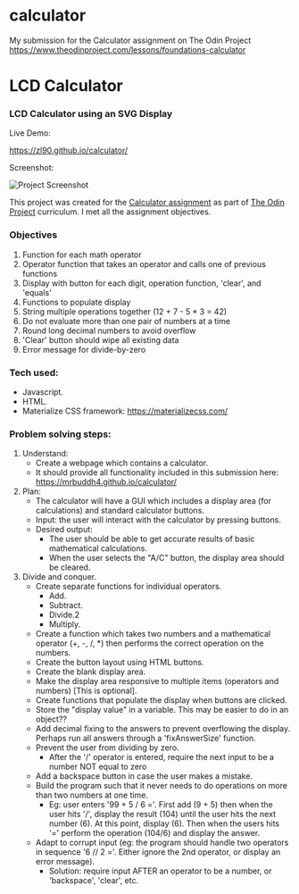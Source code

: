 # calculator
My submission for the Calculator assignment on The Odin Project https://www.theodinproject.com/lessons/foundations-calculator

# LCD Calculator
### LCD Calculator using an SVG Display

Live Demo: 

https://zl90.github.io/calculator/

Screenshot:

![Project Screenshot](https://zl90.github.io/calculator/project-screenshot.png)

This project was created for the [Calculator assignment](https://www.theodinproject.com/paths/foundations/courses/foundations/lessons/calculator) as part of [The Odin Project](https://www.theodinproject.com) curriculum. I met all the assignment objectives.

### Objectives

1. Function for each math operator
2. Operator function that takes an operator and calls one of previous functions
3. Display with button for each digit, operation function, 'clear', and 'equals'
4. Functions to populate display
5. String multiple operations together (12 + 7 - 5 * 3 = 42)
6. Do not evaluate more than one pair of numbers at a time
7. Round long decimal numbers to avoid overflow
8. 'Clear' button should wipe all existing data
9. Error message for divide-by-zero

### Tech used:

- Javascript.
- HTML.
- Materialize CSS framework: https://materializecss.com/

### Problem solving steps:
1) Understand:
    - Create a webpage which contains a calculator.
    - It should provide all functionality included in this submission here: https://mrbuddh4.github.io/calculator/
2) Plan:
    - The calculator will have a GUI which includes a display area (for calculations) and standard calculator buttons.
    - Input: the user will interact with the calculator by pressing buttons.
    - Desired output:
        - The user should be able to get accurate results of basic mathematical calculations.
        - When the user selects the "A/C" button, the display area should be cleared.
3) Divide and conquer.
    - Create separate functions for individual operators.
        - Add.
        - Subtract.
        - Divide.2
        - Multiply.
    - Create a function which takes two numbers and a mathematical operator (+, -, /, *) then performs the correct operation on the numbers.
    - Create the button layout using HTML buttons.
    - Create the blank display area.
    - Make the display area responsive to multiple items (operators and numbers) [This is optional].
    - Create functions that populate the display when buttons are clicked.
    - Store the "display value" in a variable. This may be easier to do in an object??
    - Add decimal fixing to the answers to prevent overflowing the display. Perhaps run all answers through a 'fixAnswerSize' function.
    - Prevent the user from dividing by zero.
        - After the '/' operator is entered, require the next input to be a number NOT equal to zero
    - Add a backspace button in case the user makes a mistake.
    - Build the program such that it never needs to do operations on more than two numbers at one time.
        - Eg: user enters '99 + 5 / 6 ='. First add (9 + 5) then when the user hits '/', display the result (104) until the user hits the next number (6). At this point, display (6). Then when the users hits '=' perform the operation (104/6) and display the answer.
    - Adapt to corrupt input (eg: the program should handle two operators in sequence '6 // 2 ='. Either ignore the 2nd operator, or display an error message).
        - Solution: require input AFTER an operator to be a number, or 'backspace', 'clear', etc.
